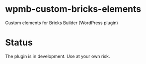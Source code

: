 # wpmb-custom-bricks-elements
Custom elements for Bricks Builder (WordPress plugin)

# Status
The plugin is in development. Use at your own risk.
